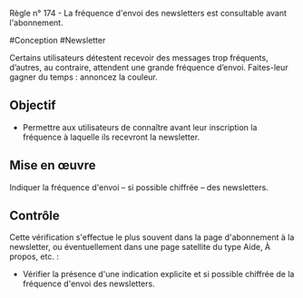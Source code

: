 
Règle n° 174  - La fréquence d'envoi des newsletters est consultable avant l'abonnement.

#Conception #Newsletter

Certains utilisateurs détestent recevoir des messages trop fréquents, d’autres, au contraire, attendent une grande fréquence d’envoi. Faites-leur gagner du temps : annoncez la couleur.

Objectif
--------

*   Permettre aux utilisateurs de connaître avant leur inscription la fréquence à laquelle ils recevront la newsletter.

Mise en œuvre
-------------

Indiquer la fréquence d'envoi – si possible chiffrée – des newsletters.

Contrôle
--------

Cette vérification s'effectue le plus souvent dans la page d'abonnement à la newsletter, ou éventuellement dans une page satellite du type Aide, À propos, etc. :

*   Vérifier la présence d'une indication explicite et si possible chiffrée de la fréquence d'envoi des newsletters.
